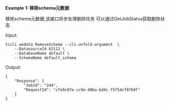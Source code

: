 **Example 1: 移除schema元数据**

移除schema元数据,该接口异步处理删除任务
可以通过GetJobStatus获取删除状态

Input: 

```
tccli wedata RemoveSchema --cli-unfold-argument  \
    --DatasourceId 62112 \
    --DatabaseName default \
    --SchemaName default_schema
```

Output: 
```
{
    "Response": {
        "JobId": "244",
        "RequestId": "cfe9c87e-cc9e-40ba-bd4c-f5f54cf8769f"
    }
}
```

